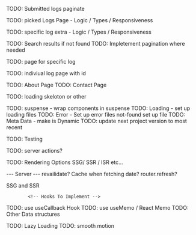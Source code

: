 





TODO: Submitted logs paginate 





TODO: picked Logs Page - Logic / Types / Responsiveness





TODO: specific log extra - Logic / Types / Responsiveness






TODO: Search results if not found
TODO: Impletement pagination where needed 

TODO: page for specific log

TODO: indiviual log page with id

TODO: About Page
TODO: Contact Page

TODO: loading skeloton or other

TODO: suspense - wrap components in suspense 
TODO: Loading - set up loading files
TODO: Error - Set up error files
not-found set up file
TODO: Meta Data - make is Dynamic
TODO: update next project version to most recent


TODO: Testing

TODO: server actions?

TODO: Rendering Options SSG/ SSR / ISR etc...

 --- Server ---
revailidate?
Cache when fetching date?
router.refresh? 


SSG and SSR 







            <!-- Hooks To Implement -->

TODO: use useCallback Hook
TODO: use useMemo / React Memo
TODO: Other Data structures

TODO: Lazy Loading
TODO: smooth motion




<!-- This is a [Next.js](https://nextjs.org/) project bootstrapped with [`create-next-app`](https://github.com/vercel/next.js/tree/canary/packages/create-next-app).

## Getting Started

First, run the development server:

```bash
npm run dev
# or
yarn dev
# or
pnpm dev
```

Open [http://localhost:3000](http://localhost:3000) with your browser to see the result.

You can start editing the page by modifying `app/page.tsx`. The page auto-updates as you edit the file.

[API routes](https://nextjs.org/docs/api-routes/introduction) can be accessed on [http://localhost:3000/api/hello](http://localhost:3000/api/hello). This endpoint can be edited in `pages/api/hello.ts`.

The `pages/api` directory is mapped to `/api/*`. Files in this directory are treated as [API routes](https://nextjs.org/docs/api-routes/introduction) instead of React pages.

This project uses [`next/font`](https://nextjs.org/docs/basic-features/font-optimization) to automatically optimize and load Inter, a custom Google Font.

## Learn More

To learn more about Next.js, take a look at the following resources:

- [Next.js Documentation](https://nextjs.org/docs) - learn about Next.js features and API.
- [Learn Next.js](https://nextjs.org/learn) - an interactive Next.js tutorial.

You can check out [the Next.js GitHub repository](https://github.com/vercel/next.js/) - your feedback and contributions are welcome!

## Deploy on Vercel

The easiest way to deploy your Next.js app is to use the [Vercel Platform](https://vercel.com/new?utm_medium=default-template&filter=next.js&utm_source=create-next-app&utm_campaign=create-next-app-readme) from the creators of Next.js.

Check out our [Next.js deployment documentation](https://nextjs.org/docs/deployment) for more details. -->

